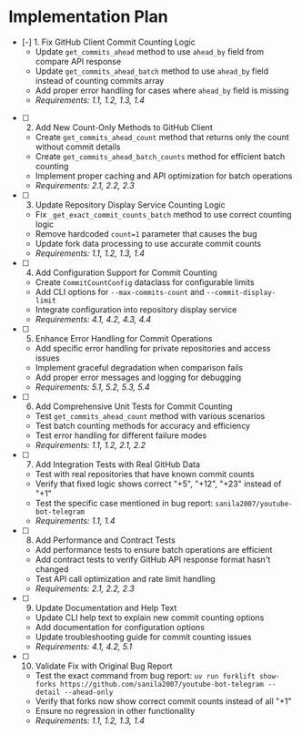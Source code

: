 # Implementation Plan

- [-] 1. Fix GitHub Client Commit Counting Logic
  - Update `get_commits_ahead` method to use `ahead_by` field from compare API response
  - Update `get_commits_ahead_batch` method to use `ahead_by` field instead of counting commits array
  - Add proper error handling for cases where `ahead_by` field is missing
  - _Requirements: 1.1, 1.2, 1.3, 1.4_

- [ ] 2. Add New Count-Only Methods to GitHub Client
  - Create `get_commits_ahead_count` method that returns only the count without commit details
  - Create `get_commits_ahead_batch_counts` method for efficient batch counting
  - Implement proper caching and API optimization for batch operations
  - _Requirements: 2.1, 2.2, 2.3_

- [ ] 3. Update Repository Display Service Counting Logic
  - Fix `_get_exact_commit_counts_batch` method to use correct counting logic
  - Remove hardcoded `count=1` parameter that causes the bug
  - Update fork data processing to use accurate commit counts
  - _Requirements: 1.1, 1.2, 1.3, 1.4_

- [ ] 4. Add Configuration Support for Commit Counting
  - Create `CommitCountConfig` dataclass for configurable limits
  - Add CLI options for `--max-commits-count` and `--commit-display-limit`
  - Integrate configuration into repository display service
  - _Requirements: 4.1, 4.2, 4.3, 4.4_

- [ ] 5. Enhance Error Handling for Commit Operations
  - Add specific error handling for private repositories and access issues
  - Implement graceful degradation when comparison fails
  - Add proper error messages and logging for debugging
  - _Requirements: 5.1, 5.2, 5.3, 5.4_

- [ ] 6. Add Comprehensive Unit Tests for Commit Counting
  - Test `get_commits_ahead_count` method with various scenarios
  - Test batch counting methods for accuracy and efficiency
  - Test error handling for different failure modes
  - _Requirements: 1.1, 1.2, 2.1, 2.2_

- [ ] 7. Add Integration Tests with Real GitHub Data
  - Test with real repositories that have known commit counts
  - Verify that fixed logic shows correct "+5", "+12", "+23" instead of "+1"
  - Test the specific case mentioned in bug report: `sanila2007/youtube-bot-telegram`
  - _Requirements: 1.1, 1.4_

- [ ] 8. Add Performance and Contract Tests
  - Add performance tests to ensure batch operations are efficient
  - Add contract tests to verify GitHub API response format hasn't changed
  - Test API call optimization and rate limit handling
  - _Requirements: 2.1, 2.2, 2.3_

- [ ] 9. Update Documentation and Help Text
  - Update CLI help text to explain new commit counting options
  - Add documentation for configuration options
  - Update troubleshooting guide for commit counting issues
  - _Requirements: 4.1, 4.2, 5.1_

- [ ] 10. Validate Fix with Original Bug Report
  - Test the exact command from bug report: `uv run forklift show-forks https://github.com/sanila2007/youtube-bot-telegram --detail --ahead-only`
  - Verify that forks now show correct commit counts instead of all "+1"
  - Ensure no regression in other functionality
  - _Requirements: 1.1, 1.2, 1.3, 1.4_